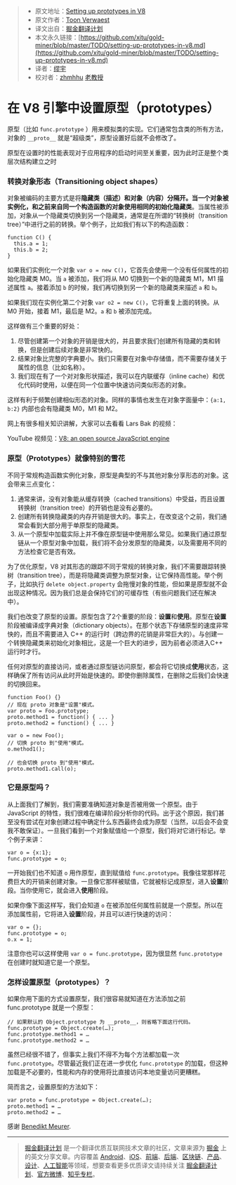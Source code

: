> * 原文地址：[Setting up prototypes in V8](https://medium.com/@tverwaes/setting-up-prototypes-in-v8-ec9c9491dfe2)
> * 原文作者：[Toon Verwaest](https://medium.com/@tverwaes?source=post_header_lockup)
> * 译文出自：[掘金翻译计划](https://github.com/xitu/gold-miner)
> * 本文永久链接：[https://github.com/xitu/gold-miner/blob/master/TODO/setting-up-prototypes-in-v8.md](https://github.com/xitu/gold-miner/blob/master/TODO/setting-up-prototypes-in-v8.md)
> * 译者：[缪宇](https://juejin.im/user/57df39fca0bb9f0058a3c63d/posts)
> * 校对者：[zhmhhu](https://github.com/zhmhhu) [老教授](https://juejin.im/user/58ff449a61ff4b00667a745c) 

# 在 V8 引擎中设置原型（prototypes）

原型（比如 `func.prototype` ）用来模拟类的实现。它们通常包含类的所有方法，对象的 `__proto__` 就是“超级类”，原型设置好后就不会修改了。

原型在设置时的性能表现对于应用程序的启动时间至关重要，因为此时正是整个类层次结构建立之时


### 转换对象形态（Transitioning object shapes）

对象被编码的主要方式是将**隐藏类（描述）**和**对象（内容）**分隔开。当一个对象被实例化，和之前来自同一个构造函数的对象使用相同的**初始化隐藏类**。当属性被添加，对象从一个隐藏类切换到另一个隐藏类，通常是在所谓的“转换树（transition tree）”中进行之前的转换。举个例子，比如我们有以下的构造函数：

```
function C() {
  this.a = 1;
  this.b = 2;
}
```
如果我们实例化一个对象 `var o = new C()`，它首先会使用一个没有任何属性的初始化隐藏类 M0。当 `a` 被添加，我们将从 M0 切换到一个新的隐藏类 M1，M1 描述属性 `a`。接着添加 `b` 的时候，我们再切换到另一个新的隐藏类来描述 `a` 和 `b`。

如果我们现在实例化第二个对象 `var o2 = new C()`，它将重复上面的转换。从 M0 开始，接着 M1，最后是 M2。`a` 和 `b` 被添加完成。

这样做有三个重要的好处：

1.  尽管创建第一个对象的开销是很大的，并且要求我们创建所有隐藏的类和转换，但是创建后续对象是非常快的。
2.  结果对象比完整的字典要小。我们只需要在对象中存储值，而不需要存储关于属性的信息（比如名称）。
3.  我们现在有了一个对对象形状描述，我可以在内联缓存（inline cache）和优化代码时使用，以便在同一个位置中快速访问类似形态的对象。

这样有利于频繁创建相似形态的对象。同样的事情也发生在对象字面量中：`{a:1, b:2}` 内部也会有隐藏类 M0，M1 和 M2。

网上有很多相关知识讲解，大家可以去看看 Lars Bak 的视频：

YouTube 视频见：[V8: an open source JavaScript engine](https://youtu.be/hWhMKalEicY)

### 原型（Prototypes）就像特别的雪花

不同于常规构造函数实例化对象，原型是典型的不与其他对象分享形态的对象。这会带来三点变化：

1.  通常来讲，没有对象能从缓存转换（cached transitions）中受益，而且设置转换树（transition tree）的开销也是没有必要的。
2.  创建所有转换隐藏类的内存开销是很大的。事实上，在改变这个之前，我们通常会看到大部分用于单原型的隐藏类。
3.  从一个原型中加载实际上并不像在原型链中使用那么常见。如果我们通过原型链从一个原型对象中加载，我们将不会分发原型的隐藏类，以及需要用不同的方法检查它是否有效。

为了优化原型，V8 对其形态的跟踪不同于常规的转换对象，我们不需要跟踪转换树（transition tree），而是将隐藏类调整为原型对象，让它保持高性能。举个例子，比如执行 `delete object.property` 会拖慢对象的性能，但如果是原型就不会出现这种情况。因为我们总是会保持它们的可缓存性（有些问题我们还在解决中）。

我们也改变了原型的设置。原型包含了2个重要的阶段：**设置**和**使用**。原型在**设置**阶段被编译成字典对象（dictionary objects）。在那个状态下存储原型的速度非常快的，而且不需要进入 C++ 的运行时（跨边界的花销是非常巨大的）。与创建一个转换隐藏类来初始化对象相比，这是一个巨大的进步，因为前者必须进入C++ 运行时才行。

任何对原型的直接访问，或者通过原型链访问原型，都会将它切换成**使用**状态，这样确保了所有访问从此时开始是快速的。即使你删除属性，在删除之后我们会快速的切换回来。

```
function Foo() {}
// 现在 proto 对象是"设置"模式。
var proto = Foo.prototype;
proto.method1 = function() { ... }
proto.method2 = function() { ... }

var o = new Foo();
// 切换 proto 到"使用"模式。
o.method1();

// 也会切换 proto 到"使用"模式。
proto.method1.call(o);
```

### 它是原型吗？

从上面我们了解到，我们需要准确知道对象是否被用做一个原型。由于 JavaScript 的特性，我们很难在编译阶段分析你的代码。出于这个原因，我们甚至没有尝试在对象创建过程中确定什么东西最终会成为原型（当然，以后会不会变我不敢保证）。一旦我们看到一个对象赋值给一个原型，我们将对它进行标记。举个例子来讲：

```
var o = {x:1};
func.prototype = o;
```

一开始我们也不知道 `o` 用作原型，直到赋值给 `func.prototype`。我像往常那样花费巨大的开销来创建对象。一旦像它那样被赋值，它就被标记成原型，进入**设置**阶段。当你使用它，就会进入**使用**阶段。

如果你像下面这样写，我们会知道 `o` 在被添加任何属性前就是一个原型。所以在添加属性前，它将进入**设置**阶段，并且可以进行快速的访问：

```
var o = {};
func.prototype = o;
o.x = 1;
```

注意你也可以这样使用 `var o = func.prototype`，因为很显然 `func.prototype` 在创建时就知道它是一个原型。

### 怎样设置原型（prototypes）？

如果你用下面的方式设置原型，我们很容易就知道在方法添加之前 func.prototype 就是一个原型：

```
// 如果默认的 Object.prototype 为 __proto__，则省略下面这行代码。
func.prototype = Object.create(…);
func.prototype.method1 = …
func.prototype.method2 = …
```

虽然已经很不错了，但事实上我们不得不为每个方法都加载一次 `func.prototype`。尽管最近我们正在进一步优化 `func.prototype` 的加载，但这种加载是不必要的，性能和内存的使用将比直接访问本地变量访问更糟糕。

简而言之，设置原型的方法如下：

```
var proto = func.prototype = Object.create(…);
proto.method1 = …
proto.method2 = …
```

感谢 [Benedikt Meurer](https://medium.com/@bmeurer?source=post_page).


---

> [掘金翻译计划](https://github.com/xitu/gold-miner) 是一个翻译优质互联网技术文章的社区，文章来源为 [掘金](https://juejin.im) 上的英文分享文章。内容覆盖 [Android](https://github.com/xitu/gold-miner#android)、[iOS](https://github.com/xitu/gold-miner#ios)、[前端](https://github.com/xitu/gold-miner#前端)、[后端](https://github.com/xitu/gold-miner#后端)、[区块链](https://github.com/xitu/gold-miner#区块链)、[产品](https://github.com/xitu/gold-miner#产品)、[设计](https://github.com/xitu/gold-miner#设计)、[人工智能](https://github.com/xitu/gold-miner#人工智能)等领域，想要查看更多优质译文请持续关注 [掘金翻译计划](https://github.com/xitu/gold-miner)、[官方微博](http://weibo.com/juejinfanyi)、[知乎专栏](https://zhuanlan.zhihu.com/juejinfanyi)。
